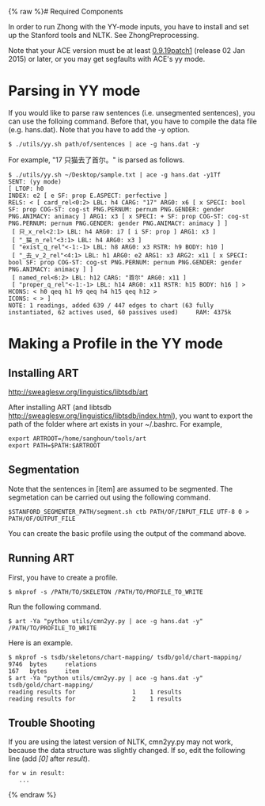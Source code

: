{% raw %}# Required Components

In order to run Zhong with the YY-mode inputs, you have to install and
set up the Stanford tools and NLTK. See
ZhongPreprocessing.

Note that your ACE version must be at least
[0.9.19patch1](http://sweaglesw.org/linguistics/ace/download/ace-0.9.19patch1-x86-64.tar.gz)
(release 02 Jan 2015) or later, or you may get segfaults with ACE's yy
mode.

# Parsing in YY mode

If you would like to parse raw sentences (i.e. unsegmented sentences),
you can use the folloing command. Before that, you have to compile the
data file (e.g. hans.dat). Note that you have to add the -y option.

    $ ./utils/yy.sh path/of/sentences | ace -g hans.dat -y

For example, "17 只猫去了首尔。" is parsed as follows.

    $ ./utils/yy.sh ~/Desktop/sample.txt | ace -g hans.dat -y1Tf
    SENT: (yy mode)
    [ LTOP: h0
    INDEX: e2 [ e SF: prop E.ASPECT: perfective ]
    RELS: < [ card_rel<0:2> LBL: h4 CARG: "17" ARG0: x6 [ x SPECI: bool SF: prop COG-ST: cog-st PNG.PERNUM: pernum PNG.GENDER: gender PNG.ANIMACY: animacy ] ARG1: x3 [ x SPECI: + SF: prop COG-ST: cog-st PNG.PERNUM: pernum PNG.GENDER: gender PNG.ANIMACY: animacy ] ]
     [ 只_x_rel<2:1> LBL: h4 ARG0: i7 [ i SF: prop ] ARG1: x3 ]
     [ "_猫_n_rel"<3:1> LBL: h4 ARG0: x3 ]
     [ "exist_q_rel"<-1:-1> LBL: h8 ARG0: x3 RSTR: h9 BODY: h10 ]
     [ "_去_v_2_rel"<4:1> LBL: h1 ARG0: e2 ARG1: x3 ARG2: x11 [ x SPECI: bool SF: prop COG-ST: cog-st PNG.PERNUM: pernum PNG.GENDER: gender PNG.ANIMACY: animacy ] ]
     [ named_rel<6:2> LBL: h12 CARG: "首尔" ARG0: x11 ]
     [ "proper_q_rel"<-1:-1> LBL: h14 ARG0: x11 RSTR: h15 BODY: h16 ] >
    HCONS: < h0 qeq h1 h9 qeq h4 h15 qeq h12 >
    ICONS: < > ]
    NOTE: 1 readings, added 639 / 447 edges to chart (63 fully instantiated, 62 actives used, 60 passives used)     RAM: 4375k

# Making a Profile in the YY mode

## Installing ART

<http://sweaglesw.org/linguistics/libtsdb/art>

After installing ART (and libtsdb
<http://sweaglesw.org/linguistics/libtsdb/index.html>), you want to
export the path of the folder where art exists in your \~/.bashrc. For
example,

    export ARTROOT=/home/sanghoun/tools/art
    export PATH=$PATH:$ARTROOT

## Segmentation

Note that the sentences in \[item\] are assumed to be segmented. The
segmetation can be carried out using the following command.

    $STANFORD_SEGMENTER_PATH/segment.sh ctb PATH/OF/INPUT_FILE UTF-8 0 > PATH/OF/OUTPUT_FILE

You can create the basic profile using the output of the command above.

## Running ART

First, you have to create a profile.

    $ mkprof -s /PATH/TO/SKELETON /PATH/TO/PROFILE_TO_WRITE

Run the following command.

    $ art -Ya "python utils/cmn2yy.py | ace -g hans.dat -y" /PATH/TO/PROFILE_TO_WRITE

Here is an example.

    $ mkprof -s tsdb/skeletons/chart-mapping/ tsdb/gold/chart-mapping/
    9746  bytes     relations
    167   bytes     item
    $ art -Ya "python utils/cmn2yy.py | ace -g hans.dat -y" tsdb/gold/chart-mapping/
    reading results for                1    1 results
    reading results for                2    1 results

## Trouble Shooting

If you are using the latest version of NLTK, cmn2yy.py may not work,
because the data structure was slightly changed. If so, edit the
following line (add *\[0\]* after *result*).

    for w in result:
       ...
<update date omitted for speed>{% endraw %}